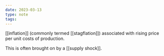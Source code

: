 ```yaml
---
date: 2023-03-13
type: note
tags: 
---
```


[[inflation]] (commonly termed [[stagflation]]) associated with rising price per unit costs of production.

This is often brought on by a [[supply shock]].
